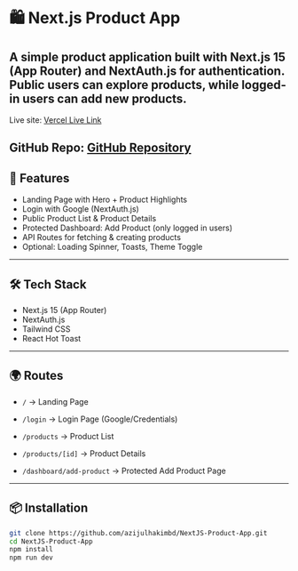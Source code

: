 # 🛍️ Next.js Product App

A simple product application built with **Next.js 15** (App Router) and **NextAuth.js** for authentication.  
Public users can explore products, while logged-in users can add new products.
---
Live site: [Vercel Live Link](https://next-js-product-app-five.vercel.app/)

GitHub Repo: [GitHub Repository](https://github.com/azijulhakimbd/NextJS-Product-App)
---

## 🚀 Features
- Landing Page with Hero + Product Highlights
- Login with Google (NextAuth.js)
- Public Product List & Product Details
- Protected Dashboard: Add Product (only logged in users)
- API Routes for fetching & creating products
- Optional: Loading Spinner, Toasts, Theme Toggle

---

## 🛠️ Tech Stack
- Next.js 15 (App Router)
- NextAuth.js
- Tailwind CSS
- React Hot Toast

---
## 🌍 Routes

- `/` → Landing Page

- `/login` → Login Page (Google/Credentials)

- `/products` → Product List

- `/products/[id]` → Product Details

- `/dashboard/add-product` → Protected Add Product Page
---

## 📦 Installation
```bash
git clone https://github.com/azijulhakimbd/NextJS-Product-App.git
cd NextJS-Product-App
npm install
npm run dev
